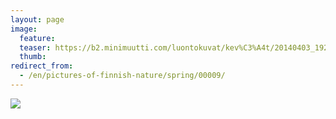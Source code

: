 ```yaml
---
layout: page
image:
  feature:
  teaser: https://b2.minimuutti.com/luontokuvat/kev%C3%A4t/20140403_192432-245px.jpg
  thumb:
redirect_from:
  - /en/pictures-of-finnish-nature/spring/00009/
---
```


![](https://b2.minimuutti.com/luontokuvat/kev%C3%A4t/20140403_192432-800px.jpg)

